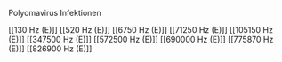 Polyomavirus Infektionen

[[130 Hz (E)]]
[[520 Hz (E)]]
[[6750 Hz (E)]]
[[71250 Hz (E)]]
[[105150 Hz (E)]]
[[347500 Hz (E)]]
[[572500 Hz (E)]]
[[690000 Hz (E)]]
[[775870 Hz (E)]]
[[826900 Hz (E)]]